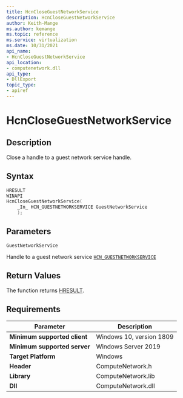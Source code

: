 ```yaml
---
title: HcnCloseGuestNetworkService
description: HcnCloseGuestNetworkService
author: Keith-Mange
ms.author: kemange
ms.topic: reference
ms.service: virtualization
ms.date: 10/31/2021
api_name:
- HcnCloseGuestNetworkService
api_location:
- computenetwork.dll
api_type:
- DllExport
topic_type:
- apiref
---
```

# HcnCloseGuestNetworkService

## Description

Close a handle to a guest network service handle.

## Syntax

```cpp
HRESULT
WINAPI
HcnCloseGuestNetworkService(
    _In_ HCN_GUESTNETWORKSERVICE GuestNetworkService
    );
```

## Parameters

`GuestNetworkService`

Handle to a guest network service [`HCN_GUESTNETWORKSERVICE`](./HCN_GUESTNETWORKSERVICE.md)

## Return Values

The function returns [HRESULT](./HCNHResult.md).

## Requirements

|Parameter|Description|
|---|---|
| **Minimum supported client** | Windows 10, version 1809 |
| **Minimum supported server** | Windows Server 2019 |
| **Target Platform** | Windows |
| **Header** | ComputeNetwork.h |
| **Library** | ComputeNetwork.lib |
| **Dll** | ComputeNetwork.dll |


